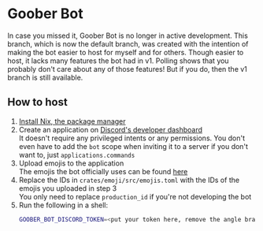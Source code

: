 # Goober Bot

In case you missed it, Goober Bot is no longer in active development. This
branch, which is now the default branch, was created with the intention of
making the bot easier to host for myself and for others. Though easier to host,
it lacks many features the bot had in v1. Polling shows that you probably don't
care about any of those features! But if you do, then the v1 branch is still
available.

## How to host

1. [Install Nix, the package manager](https://nixos.org/download/)
2. Create an application on [Discord's developer dashboard](https://discord.com/developers/applications) \
   It doesn't require any privileged intents or any permissions. You don't even
   have to add the `bot` scope when inviting it to a server if you don't want
   to, just `applications.commands`
3. Upload emojis to the application \
   The emojis the bot officially uses can be found [here](https://volpeon.ink/emojis/floof/)
4. Replace the IDs in `crates/emoji/src/emojis.toml` with the IDs of the emojis
   you uploaded in step 3 \
   You only need to replace `production_id` if you're not developing the bot
5. Run the following in a shell:
   ```sh
   GOOBER_BOT_DISCORD_TOKEN=<put your token here, remove the angle brackets> nix run
   ```
